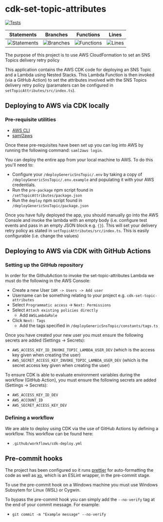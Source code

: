 # cdk-set-topic-attributes

[![Tests](https://github.com/Milan9805/cdk-set-topic-attributes/workflows/Tests/badge.svg)](https://github.com/Milan9805/cdk-set-topic-attributes/actions)

| Statements                                                                                  | Branches                                                                                  | Functions                                                                                  | Lines                                                                                  |
| ------------------------------------------------------------------------------------------- | ----------------------------------------------------------------------------------------- | ------------------------------------------------------------------------------------------ | -------------------------------------------------------------------------------------- |
| ![Statements](https://img.shields.io/badge/Coverage-100%25-brightgreen.svg 'I am perfect!') | ![Branches](https://img.shields.io/badge/Coverage-100%25-brightgreen.svg 'I am perfect!') | ![Functions](https://img.shields.io/badge/Coverage-100%25-brightgreen.svg 'I am perfect!') | ![Lines](https://img.shields.io/badge/Coverage-100%25-brightgreen.svg 'I am perfect!') |

The purpose of this project is to use AWS CloudFormation to set an SNS Topics delivery retry policy

This application contains the AWS CDK code for deploying an SNS Topic and a Lambda using Nested Stacks. This Lambda Function is then invoked (via a GitHub Action) to set the attributes involved with the SNS Topics delivery retry policy (paramaters can be configured in `setTopicAttributes/src/index.ts`).

## Deploying to AWS via CDK locally

### Pre-requisite utilities

-   [AWS CLI](https://aws.amazon.com/cli/)
-   [saml2aws](https://github.com/Versent/saml2aws#linux)

Once these pre-requisites have been set up you can log into AWS by running the following command: `saml2aws login`.

You can deploy the entire app from your local machine to AWS. To do this you'll need to:

-   Configure your `/deployGenericSnsTopic/.env` by taking a copy of `/deployGenericSnsTopic/.env.example` and populating it with your AWS credentials.
-   Run the `pre-package` npm script found in `/setTopicAttributes/package.json`
-   Run the `deploy` npm script found in `/deployGenericSnsTopic/package.json`

Once you have fully deployed the app, you should manually go into the AWS Console and invoke the lambda with an empty body (i.e. configure test events and pass in an empty JSON block e.g. `{}`). This will set your delivery retry policy as stated in `setTopicAttributes/src/index.ts`. This is easily configurable (i.e. change the values)

## Deploying to AWS via CDK with GitHub Actions

### Setting up the GitHub repository

In order for the GithubAction to invoke the set-topic-attributes Lambda we must do the following in the AWS Console:

-   Create a new User `IAM -> Users -> Add user`
-   Username can be something relating to your project e.g.
    `cdk-set-topic-attributes`
-   Select `Programmatic access` -> `Next: Permissions`
-   Select `Attach existing policies directly`
    -   Add `AWSLambdaRole`
-   Click `Next: Tags`
    -   Add the tags specified in `/deployGenericSnsTopic/constants/tags.ts`

Once you have created your new user you must ensure the following secrets are added (Settings -> Secrets):

-   `AWS_ACCESS_KEY_ID_INVOKE_TOPIC_LAMBDA_USER_DEV` (which is the access key given when creating the user)
-   `AWS_SECRET_ACCESS_KEY_INVOKE_TOPIC_LAMBDA_USER_DEV` (which is the secret access key given when creating the user)

To ensure CDK is able to evaluate environment variables during the workflow (GitHub Action), you must ensure the following secrets are added (Settings -> Secrets):

-   `AWS_ACCESS_KEY_ID_DEV`
-   `AWS_ACCOUNT_ID`
-   `AWS_SECRET_ACCESS_KEY_DEV`

### Defining a workflow

We are able to deploy using CDK via the use of GitHub Actions by defining a workflow. This workflow can be found here:

-   `.github/workflows/cdk-deploy.yml`

## Pre-commit hooks

The project has been configured so it runs [prettier](https://prettier.io/) for auto-formatting the code as well as [xo](https://github.com/xojs/xo),
which is an ESLint wrapper, in the pre-commit stage.

To use the pre-commit hook on a Windows machine you must use Windows Subsytem for Linux (WSL) or Cygwin.

To bypass the pre-commit hook you can simply add the `--no-verify` tag at the end of your commit message. For example:

-   `git commit -m "Example message" --no-verify`
